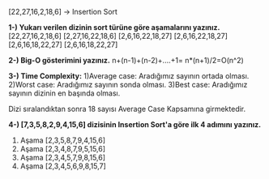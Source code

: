 [22,27,16,2,18,6] -> Insertion Sort

**1-) Yukarı verilen dizinin sort türüne göre aşamalarını yazınız.**
[22,27,16,2,18,6]
[2,27,16,22,18,6]
[2,6,16,22,18,27]
[2,6,16,22,18,27]
[2,6,16,18,22,27]
[2,6,16,18,22,27]

**2-) Big-O gösterimini yazınız.**
n+(n-1)+(n-2)+....+1= n*(n+1)/2=O(n^2)

**3-) Time Complexity:**
1)Average case: Aradığımız sayının ortada olması. 
2)Worst case: Aradığımız sayının sonda olması. 
3)Best case: Aradığımız sayının dizinin en başında olması.

Dizi sıralandıktan sonra 18 sayısı Average Case Kapsamına girmektedir. 

**4-) [7,3,5,8,2,9,4,15,6] dizisinin Insertion Sort'a göre ilk 4 adımını yazınız.**

1. Aşama [2,3,5,8,7,9,4,15,6]
2. Aşama [2,3,4,8,7,9,5,15,6]
3. Aşama [2,3,4,5,7,9,8,15,6]
2. Aşama [2,3,4,5,6,9,8,15,7]
